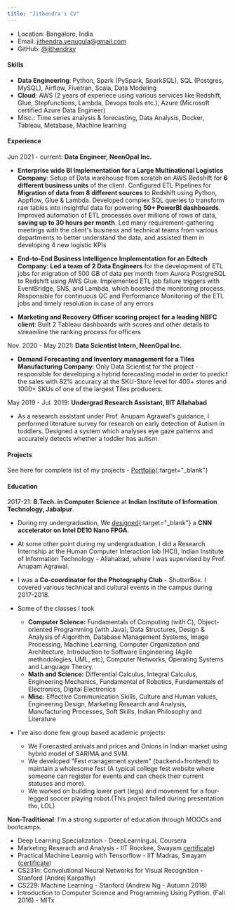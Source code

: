 ```yaml
---
title: "Jithendra's CV"
---
```


- Location: Bangalore, India
- Email: [jithendra.yenugula@gmail.com](mailto:jithendra.yenugula@gmail.com)
- GitHub: [@jithendray](https://github.com/jithendray)

#### **Skills**

- **Data Engineering**: Python, Spark (PySpark, SparkSQL), SQL (Postgres, MySQL), Airflow, Fivetran, Scala, Data Modeling
- **Cloud**: AWS (2 years of experiece using various services like Redshift, Glue, Stepfunctions, Lambda, Devops tools etc.), Azure (Microsoft certified Azure Data Engineer)
- Misc.: Time series analysis & forecasting, Data Analysis, Docker, Tableau, Metabase, Machine learning

#### **Experience**

Jun 2021 - current: **Data Engineer, NeenOpal Inc.**

- **Enterprise wide BI Implementation for a Large Multinational Logistics Company**: Setup of Data warehouse from scratch on AWS Redshift for **6 different business units** of the client. Configured ETL Pipelines for **Migration of data from 8 different sources** to Redshift using Python, Appflow, Glue & Lambda. Developed complex SQL queries to transform raw tables into insightful data for powering **50+ PowerBI dashboards**. Improved automation of ETL processes over millions of rows of data, **saving up to 30 hours per month**. Led many requirement-gathering meetings with the client's business and technical teams from various departments to better understand the data, and assisted them in developing 4 new logistic KPIs


- **End-to-End Business Intelligence Implementation for an Edtech Company**: **Led a team of 2 Data Engineers** for the development of ETL jobs for migration of 500 GB of data per month from Aurora PostgreSQL to Redshift using AWS Glue. Implemented ETL job failure triggers with EventBridge, SNS, and Lambda, which boosted the monitoring process.  Responsible for continuous QC and Performance Monitoring of the ETL jobs and timely resolution in case of any errors

- **Marketing and Recovery Officer scoring project for a leading NBFC client**: Built 2 Tableau dashboards with scores and other details to streamline the ranking process for officers


Nov. 2020 - May 2021: **Data Scientist Intern, NeenOpal Inc.**

- **Demand Forecasting and Inventory management for a Tiles Manufacturing Company**: Only Data Scientist for the project - responsible for developing a hybrid forecasting model in order to predict the sales with 82% accuracy  at the SKU-Store level for 400+ stores and 1000+ SKUs of one of the largest Tiles producers.




May 2019 - Jul. 2019: **Undergrad Research Assistant, IIIT Allahabad**

- As a research assistant under Prof. Anupam Agrawal's guidance, I performed literature survey for research on early detection of Autism in toddlers. Designed a system which analyses eye gaze patterns and accurately detects whether a toddler has autism.



#### **Projects**
See here for complete list of my projects - [Portfolio](https://github.com/jithendray/portfolio){:target="_blank"}


#### **Education**

2017-21: **B.Tech. in Computer Science** at **Indian Institute of Information Technology, Jabalpur**.

* During my undergraduation, We [designed](https://github.com/tirumalnaidu/opencl-hls-cnn-accelerator){:target="_blank"} a **CNN accelerator on Intel DE10 Nano FPGA**.
* At some other point during my undergraduation, I did a Research Internship at the Human Computer Interaction lab (HCI), Indian Institute of Information Technology - Allahabad, where I was supervised by Prof. Anupam Agrawal.
* I was a **Co-coordinator for the Photography Club** - ShutterBox. I covered various technical and cultural events in the campus during 2017-2018.
* Some of the classes I took
	* **Computer Science:** Fundamentals of Computing (with C), Object-oriented Programming (with Java), Data Structures, Design & Analysis of Algorithm, Database Management Systems, Image Processing, Machine Learning, Computer Organization and Architecture, Introduction to Software Engineering (Agile methodologies, UML, etc), Computer Networks, Operating Systems and Language Theory.
	* **Math and Science:** Differential Calculus, Integral Calculus, Engineering Mechanics, Fundamental of Robotics, Fundamentals of Electronics, Digital Electronics
	* **Misc:** Effective Communication Skills, Culture and Human values, Engineering Design, Marketing Research and Analysis, Manufacturing Processes, Soft Skills, Indian Philosophy and Literature

* I've also done few group based academic projects:
	* We Forecasted arrivals and prices and Onions in Indian market using hybrid model of SARIMA and SVM.
	* We developed "Fest management system" (backend+frontend) to maintain a wholesome fest (A typical college fest website where someone can register for events and can check their current statuses and more).
	* We worked on building lower part (legs) and movement for a four-legged soccer playing robot.(This project failed during presentation tho, LOL)


**Non-Traditional**: 
I'm a strong supporter of education through MOOCs and bootcamps.

* Deep Learning Specialization - DeepLearning.ai, Coursera
* Marketing Reserach and Analysis - IIT Roorkee, Swayam [certificate](https://drive.google.com/file/d/1fs9FRNUo6FU38GZ7omSjEvK-c_WkGQMs/view))
* Practical Machine Learnig with Tensorflow - IIT Madras, Swayam ([certificate](https://drive.google.com/file/d/1xRh1FQtjkVmhthW2E6tGnRgPb3tdj0-R/view))
* CS231n: Convolutional Neural Networks for Visual Recognition - Stanford (Andrej Karpathy)
* CS229: Machine Learning - Stanford (Andrew Ng - Autumn 2018)
* Introduction to Computer Science and Programming Using Python. (Fall 2016) - MITx